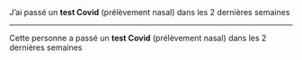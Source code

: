 <!---->J’ai passé un <b>test Covid</b> (prélèvement nasal) dans les 2 dernières semaines

---

<!---->Cette personne a passé un <b>test Covid</b> (prélèvement nasal) dans les 2 dernières semaines
